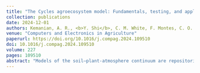 ```yaml
---
title: "The Cycles agroecosystem model: Fundamentals, testing, and applications"
collection: publications
date: 2024-12-01
authors: Kemanian, A. R., <b>Y. Shi</b>, C. M. White, F. Montes, C. O. Stöckle, D. R. Huggins, M. L. Cangiano, G. Stefani-Faé, and R. K. N. Rozum
venue: "Computers and Electronics in Agriculture"
paperurl: https://doi.org/10.1016/j.compag.2024.109510
doi: 10.1016/j.compag.2024.109510
volume: 227
pages: 109510
abstract: "Models of the soil–plant-atmosphere continuum are repositories of knowledge and gears in analytical and decision support tools applied to agroecosystems. In this paper, we present the Cycles agroecosystem model theory along with test cases and applications. Cycles combines innovations for simulating soil hydrology and biogeochemistry, including carbon and nitrogen saturation theory, with a modular software architecture. These elements enable simulating monoculture or polyculture crop sequences and associated management practices, containerizing for applications that require high-performance computing, and data assimilation at runtime. A comparison of simulated and measured daily evapotranspiration (ET) obtained with the eddy covariance method for maize (<i>Zea mays</i> L.) and shrub willow (<i>Salix</i> spp.) shows that Cycles represents well meteorological and vegetation controls of ET (root mean square error or RMSE = 0.75 mm d<sup>-1</sup>). Cycles accurately simulated differences of 150 mm in growing season ET between these two plant communities. Comparisons of modeled versus measured soil water content under soybean (<i>Glycine</i> max [L.] Merr.) in southeastern Pennsylvania for six soil layers at 0.1-m increments showed accurate representation of water depletion and recharge (RMSE of 0.027–0.011 m<sup>3</sup> m<sup>−3</sup>). Simulations of growth and nitrogen uptake of wheat (<sup>Triticum aestivum</sup> L.) in eastern Washington also highlight the model's skill simulating processes that affect water and nutrient fluxes simultaneously. To highlight Cycles' suitability for incorporation in high performance computing applications, we present a coupling of Cycles with an autonomous crop sequence builder (Cycles-A) in the Chesapeake Bay watershed. This system automatically identified areas for double cropping and selected the optimum combination of annual crops across the watershed. The Cycles model innovations and agroecosystem framing continue advancing the premise of making models not only dynamic knowledge repositories but useful tools for research and landscape management."
---
```

